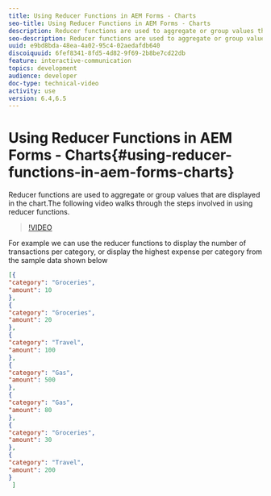 ```yaml
---
title: Using Reducer Functions in AEM Forms - Charts
seo-title: Using Reducer Functions in AEM Forms - Charts
description: Reducer functions are used to aggregate or group values that are displayed in the chart.The following video walks through the steps involved in using reducer functions.
seo-description: Reducer functions are used to aggregate or group values that are displayed in the chart.The following video walks through the steps involved in using reducer functions.
uuid: e9bd8bda-48ea-4a02-95c4-02aedafdb640
discoiquuid: 6fef8341-8fd5-4d82-9f69-2b8be7cd22db
feature: interactive-communication
topics: development
audience: developer
doc-type: technical-video
activity: use
version: 6.4,6.5
---
```


# Using Reducer Functions in AEM Forms - Charts{#using-reducer-functions-in-aem-forms-charts}

Reducer functions are used to aggregate or group values that are displayed in the chart.The following video walks through the steps involved in using reducer functions.

>[!VIDEO](https://video.tv.adobe.com/v/21368/?quality=9)


 For example we can use the reducer functions to display the number of transactions per category, or display the highest expense per category from the sample data shown below

``` json {.line-numbers}
[{
"category": "Groceries",
"amount": 10
},
{
"category": "Groceries",
"amount": 20
},
{
"category": "Travel",
"amount": 100
},
{
"category": "Gas",
"amount": 500
},
{
"category": "Gas",
"amount": 80
},
{
"category": "Groceries",
"amount": 30
},
{
"category": "Travel",
"amount": 200
}
 ]
 

 ```

